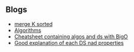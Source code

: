 ## Blogs

* [merge K sorted](https://medium.com/outco/how-to-merge-k-sorted-arrays-c35d87aa298e)
* [Algorithms](https://medium.com/basecs/tagged/algorithms)
* [Cheatsheet containing algos and ds with BigO](https://algs4.cs.princeton.edu/cheatsheet/)
* [Good explanation of each DS nad properties](https://github.com/TSiege/Tech-Interview-Cheat-Sheet/blob/master/README.md)
